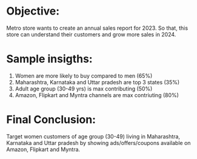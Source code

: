 # Objective:
Metro store wants to create an annual sales report for 2023. So that, this store can understand their customers and grow more sales in 2024.

# Sample insigths:
1. Women are more likely to buy compared to men (65%)
2. Maharashtra, Karnataka and Uttar pradesh are top 3 states (35%)
3. Adult age group (30-49 yrs) is max contributing (50%)
4. Amazon, Flipkart and Myntra channels are max contriuting (80%)

# Final Conclusion:
Target women customers of age group (30-49) living in Maharashtra, Karnataka and Uttar pradesh by showing ads/offers/coupons available on Amazon, Flipkart and Myntra.
